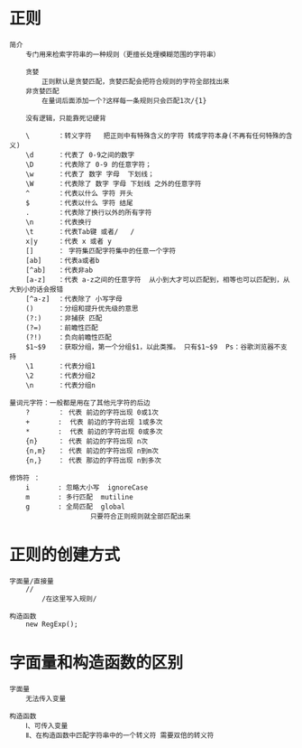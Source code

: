# 正则
    
    简介
        专门用来检索字符串的一种规则（更擅长处理模糊范围的字符串）

        贪婪
            正则默认是贪婪匹配，贪婪匹配会把符合规则的字符全部找出来
        非贪婪匹配
            在量词后面添加一个?这样每一条规则只会匹配1次/{1}

        没有逻辑，只能靠死记硬背

        \       ：转义字符   把正则中有特殊含义的字符 转成字符本身(不再有任何特殊的含义)
        \d      ：代表了 0-9之间的数字
        \D      ：代表除了 0-9 的任意字符；
        \w      ：代表了 数字 字母  下划线；
        \W      ：代表除了 数字 字母 下划线 之外的任意字符 
        ^       ：代表以什么 字符 开头
        $       ：代表以什么 字符 结尾
        .       ：代表除了换行以外的所有字符
        \n      ：代表换行
        \t      ：代表Tab键 或者/   /
        x|y     ：代表 x 或者 y
        []      ： 字符集匹配字符集中的任意一个字符
        [ab]    ：代表a或者b
        [^ab]   ：代表非ab
        [a-z]   ：代表 a-z之间的任意字符  从小到大才可以匹配到，相等也可以匹配到，从大到小的话会报错
        [^a-z]  ：代表除了 小写字母
        ()      ：分组和提升优先级的意思
        (?:)    ：非捕获 匹配
        (?=)    ：前瞻性匹配
        (?!)    ：负向前瞻性匹配
        $1~$9   ：获取分组，第一个分组$1，以此类推。 只有$1~$9  Ps：谷歌浏览器不支持
        \1      ：代表分组1
        \2      ：代表分组2
        \n      ：代表分组n

    量词元字符：一般都是用在了其他元字符的后边 
        ?       ： 代表 前边的字符出现 0或1次
        +       :  代表 前边的字符出现 1或多次
        *       :  代表 前边的字符出现 0或多次
        {n}     ： 代表 前边的字符出现 n次
        {n,m}   ： 代表 前边的字符出现 n到m次
        {n,}    ： 代表 那边的字符出现 n到多次

    修饰符 ：
        i       : 忽略大小写  ignoreCase
        m       : 多行匹配  mutiline
        g       : 全局匹配  global
                        只要符合正则规则就全部匹配出来


# 正则的创建方式

    字面量/直接量
        //
            /在这里写入规则/

    构造函数
        new RegExp();


# 字面量和构造函数的区别

    字面量
        无法传入变量
    
    构造函数
        Ⅰ、可传入变量
        Ⅱ、在构造函数中匹配字符串中的一个转义符 需要双倍的转义符